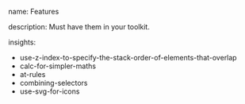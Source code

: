 name: Features

description: Must have them in your toolkit.

insights:
  - use-z-index-to-specify-the-stack-order-of-elements-that-overlap
  - calc-for-simpler-maths
  - at-rules
  - combining-selectors
  - use-svg-for-icons
